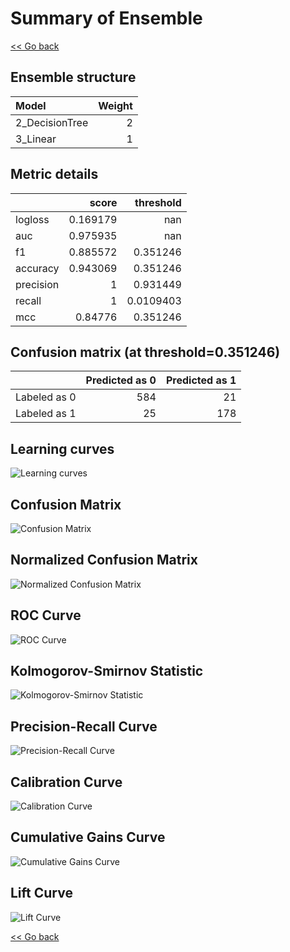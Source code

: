 # Summary of Ensemble

[<< Go back](../README.md)


## Ensemble structure
| Model          |   Weight |
|:---------------|---------:|
| 2_DecisionTree |        2 |
| 3_Linear       |        1 |

## Metric details
|           |    score |   threshold |
|:----------|---------:|------------:|
| logloss   | 0.169179 | nan         |
| auc       | 0.975935 | nan         |
| f1        | 0.885572 |   0.351246  |
| accuracy  | 0.943069 |   0.351246  |
| precision | 1        |   0.931449  |
| recall    | 1        |   0.0109403 |
| mcc       | 0.84776  |   0.351246  |


## Confusion matrix (at threshold=0.351246)
|              |   Predicted as 0 |   Predicted as 1 |
|:-------------|-----------------:|-----------------:|
| Labeled as 0 |              584 |               21 |
| Labeled as 1 |               25 |              178 |

## Learning curves
![Learning curves](learning_curves.png)
## Confusion Matrix

![Confusion Matrix](confusion_matrix.png)


## Normalized Confusion Matrix

![Normalized Confusion Matrix](confusion_matrix_normalized.png)


## ROC Curve

![ROC Curve](roc_curve.png)


## Kolmogorov-Smirnov Statistic

![Kolmogorov-Smirnov Statistic](ks_statistic.png)


## Precision-Recall Curve

![Precision-Recall Curve](precision_recall_curve.png)


## Calibration Curve

![Calibration Curve](calibration_curve_curve.png)


## Cumulative Gains Curve

![Cumulative Gains Curve](cumulative_gains_curve.png)


## Lift Curve

![Lift Curve](lift_curve.png)



[<< Go back](../README.md)

